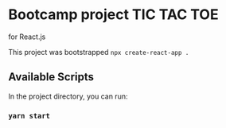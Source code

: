 # Bootcamp project TIC TAC TOE 
for React.js

This project was bootstrapped `npx create-react-app .`

## Available Scripts

In the project directory, you can run:

### `yarn start`

